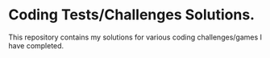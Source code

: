 # Coding Tests/Challenges Solutions. 

This repository contains my solutions for various coding challenges/games I have completed. 
